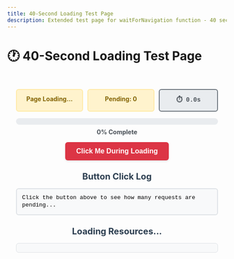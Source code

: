 ```yaml
---
title: 40-Second Loading Test Page
description: Extended test page for waitForNavigation function - 40 second load
---
```


# 🕐 40-Second Loading Test Page

<div class="test-container">
  <div class="status-grid">
    <div id="page-status" class="status loading">
      Page Loading...
    </div>
    <div id="network-status" class="status loading">Pending: 0</div>
    <div id="timer" class="timer">⏱️ 0.0s</div>
  </div>
  
  <div class="progress-container">
    <div class="progress-bar">
      <div id="progress-fill" class="progress-fill"></div>
    </div>
    <div id="progress-text">0% Complete</div>
  </div>
  
  <div class="button-container">
    <button id="test-button" class="test-button" @click="handleButtonClick">
      Click Me During Loading
    </button>
  </div>
    
  <h2>Button Click Log</h2>
  <div id="click-log" class="click-log">
    Click the button above to see how many requests are pending...
  </div>
  
  <h2>Loading Resources...</h2>
  <div id="resource-list" class="resource-list">
    <!-- Resources will be added here dynamically -->
  </div>

</div>

<script setup>
import { onMounted, onUnmounted } from 'vue'

let totalRequests = 0
let completedRequests = 0
let pendingRequests = 0
let startTime = null
let timerInterval = null
let isComplete = false

const updateTimer = () => {
  if (!startTime || isComplete) return
  
  const elapsed = (Date.now() - startTime) / 1000
  const timerElement = document.getElementById('timer')
  if (timerElement) {
    timerElement.textContent = `⏱️ ${elapsed.toFixed(1)}s`
  }
}

const stopTimer = () => {
  isComplete = true
  if (timerInterval) {
    clearInterval(timerInterval)
    timerInterval = null
  }
  
  const timerElement = document.getElementById('timer')
  if (timerElement) {
    timerElement.className = 'timer complete'
    const finalTime = ((Date.now() - startTime) / 1000).toFixed(1)
    timerElement.textContent = `✅ ${finalTime}s`
  }
}

const getElapsedSeconds = () => {
  if (!startTime) return 0
  return ((Date.now() - startTime) / 1000).toFixed(1)
}

const updateStatus = () => {
  const pageStatus = document.getElementById('page-status')
  const networkStatus = document.getElementById('network-status')
  const progressFill = document.getElementById('progress-fill')
  const progressText = document.getElementById('progress-text')
  
  if (!pageStatus || !networkStatus) return
  
  const progress = totalRequests > 0 ? (completedRequests / totalRequests) * 100 : 0
  
  if (progressFill) {
    progressFill.style.width = `${progress}%`
  }
  
  if (progressText) {
    progressText.textContent = `${Math.round(progress)}% Complete`
  }
  
  if (networkStatus) {
    networkStatus.textContent = `Pending: ${pendingRequests}`
  }
  
  // Only complete when ALL requests are done
  if (document.readyState === 'complete' && pendingRequests === 0 && completedRequests === totalRequests) {
    if (!isComplete) {
      stopTimer()
    }
    pageStatus.className = 'status complete'
    pageStatus.textContent = '✅ Complete'
    networkStatus.className = 'status complete'
    networkStatus.textContent = '✅ Done'
  } else {
    pageStatus.className = 'status loading'
    pageStatus.textContent = `⏳ ${document.readyState}`
    networkStatus.className = 'status loading'
  }
}

const addToClickLog = (message) => {
  const clickLog = document.getElementById('click-log')
  if (!clickLog) return
  
  const timestamp = new Date().toISOString().split('T')[1].split('.')[0]
  const logEntry = document.createElement('div')
  logEntry.className = 'log-entry'
  logEntry.innerHTML = `
    <span class="timestamp">[${timestamp}]</span>
    <span class="message">${message}</span>
  `
  
  // Add to top of log
  if (clickLog.children.length === 0 || clickLog.children[0].textContent.includes('Click the button')) {
    clickLog.innerHTML = ''
  }
  clickLog.insertBefore(logEntry, clickLog.firstChild)
  
  console.log(`[40sTest] ${message}`)
}

const handleButtonClick = () => {
  const elapsedSeconds = getElapsedSeconds()
  const message = `🖱️ Button clicked at ${elapsedSeconds}s when ${pendingRequests} requests loading`
  addToClickLog(message)
}

const addResourceToList = (name, status = 'loading') => {
  const resourceList = document.getElementById('resource-list')
  if (!resourceList) return
  
  const resourceDiv = document.createElement('div')
  resourceDiv.className = `resource-item ${status}`
  resourceDiv.id = `resource-${name}`
  resourceDiv.innerHTML = `
    <span class="resource-name">${name}</span>
    <span class="resource-status">${status === 'loading' ? '⏳' : '✅'}</span>
  `
  resourceList.appendChild(resourceDiv)
}

const updateResourceStatus = (name, status) => {
  const resourceElement = document.getElementById(`resource-${name}`)
  if (resourceElement) {
    resourceElement.className = `resource-item ${status}`
    const statusSpan = resourceElement.querySelector('.resource-status')
    if (statusSpan) {
      statusSpan.textContent = status === 'complete' ? '✅' : '⏳'
    }
  }
}

const makeRequest = (name, delay) => {
  totalRequests++
  pendingRequests++
  
  addResourceToList(name, 'loading')
  updateStatus()
  
  console.log(`[40sTest] Starting request: ${name} (${delay}ms delay)`)
  
  setTimeout(() => {
    fetch(`/fake-${name}`, { method: 'HEAD' })
      .then(() => {
        completedRequests++
        pendingRequests--
        updateResourceStatus(name, 'complete')
        updateStatus()
        console.log(`[40sTest] ✅ Completed: ${name}`)
      })
      .catch(() => {
        completedRequests++
        pendingRequests--
        updateResourceStatus(name, 'complete')
        updateStatus()
        console.log(`[40sTest] ✅ Completed (failed): ${name}`)
      })
  }, delay)
}

onMounted(() => {
  // Start the timer
  startTime = Date.now()
  timerInterval = setInterval(updateTimer, 100) // Update every 100ms for smooth display
  
  console.log(`[40sTest] 📄 Page mounted at ${new Date().toISOString()}`)
  console.log(`[40sTest] 📊 Initial readyState: ${document.readyState}`)
  
  // Monitor document ready state changes
  document.addEventListener('readystatechange', () => {
    console.log(`[40sTest] 📊 ReadyState changed to: ${document.readyState}`)
    updateStatus()
  })
  
  // Monitor page load events
  window.addEventListener('load', () => {
    console.log(`[40sTest] 🎯 Window load event fired at ${new Date().toISOString()}`)
    updateStatus()
  })
  
  // Create 40-second loading sequence with many requests spread over time
  const loadingSequence = [
    // Phase 1: Core assets (0-5s)
    { name: 'html-parser', delay: 200 },
    { name: 'css-framework', delay: 800 },
    { name: 'javascript-core', delay: 1500 },
    { name: 'dom-ready', delay: 2200 },
    { name: 'initial-styles', delay: 3000 },
    { name: 'base-fonts', delay: 3800 },
    { name: 'layout-engine', delay: 4500 },
    
    // Phase 2: User data and API (5-10s)
    { name: 'user-session', delay: 5200 },
    { name: 'api-config', delay: 6000 },
    { name: 'user-preferences', delay: 6800 },
    { name: 'auth-tokens', delay: 7500 },
    { name: 'user-profile', delay: 8200 },
    { name: 'permissions', delay: 9000 },
    { name: 'feature-flags', delay: 9800 },
    
    // Phase 3: Content and media (10-20s)
    { name: 'content-api', delay: 10500 },
    { name: 'images-batch-1', delay: 11200 },
    { name: 'video-metadata', delay: 12000 },
    { name: 'media-processor', delay: 12800 },
    { name: 'images-batch-2', delay: 13500 },
    { name: 'thumbnails', delay: 14200 },
    { name: 'content-cache', delay: 15000 },
    { name: 'search-index', delay: 15800 },
    { name: 'images-batch-3', delay: 16500 },
    { name: 'cdn-assets', delay: 17200 },
    { name: 'static-resources', delay: 18000 },
    { name: 'font-variants', delay: 18800 },
    { name: 'icon-sprites', delay: 19500 },
    
    // Phase 4: Third-party and analytics (20-30s)
    { name: 'analytics-core', delay: 20200 },
    { name: 'tracking-pixels', delay: 21000 },
    { name: 'social-widgets', delay: 21800 },
    { name: 'chat-service', delay: 22500 },
    { name: 'help-system', delay: 23200 },
    { name: 'feedback-api', delay: 24000 },
    { name: 'notification-service', delay: 24800 },
    { name: 'real-time-updates', delay: 25500 },
    { name: 'websocket-connection', delay: 26200 },
    { name: 'push-notifications', delay: 27000 },
    { name: 'background-sync', delay: 27800 },
    { name: 'offline-cache', delay: 28500 },
    { name: 'service-worker', delay: 29200 },
    
    // Phase 5: Advanced features and optimization (30-40s)
    { name: 'lazy-components', delay: 30000 },
    { name: 'code-splitting', delay: 30800 },
    { name: 'dynamic-imports', delay: 31500 },
    { name: 'performance-monitor', delay: 32200 },
    { name: 'error-tracking', delay: 33000 },
    { name: 'a-b-testing', delay: 33800 },
    { name: 'personalization', delay: 34500 },
    { name: 'recommendation-engine', delay: 35200 },
    { name: 'machine-learning', delay: 36000 },
    { name: 'predictive-cache', delay: 36800 },
    { name: 'advanced-analytics', delay: 37500 },
    { name: 'final-optimization', delay: 38200 },
    { name: 'completion-validation', delay: 39000 },
    { name: 'ready-state-check', delay: 39800 }
  ]
  
  console.log(`[40sTest] 🚀 Starting ${loadingSequence.length} requests over 40 seconds`)
  
  // Start all requests according to the sequence
  loadingSequence.forEach(({ name, delay }) => {
    makeRequest(name, delay)
  })
  
  // Final status update after everything should be done
  setTimeout(() => {
    console.log(`[40sTest] ✅ 40-second mark reached - all requests should be complete`)
    updateStatus()
  }, 41000)
  
  // Initial status update
  updateStatus()
})

onUnmounted(() => {
  if (timerInterval) {
    clearInterval(timerInterval)
  }
})
</script>

<style scoped>
.test-container {
  max-width: 600px;
  margin: 0 auto;
  padding: 20px;
}

.status-grid {
  display: grid;
  grid-template-columns: 1fr 1fr auto;
  gap: 10px;
  margin: 10px 0;
}

.status {
  padding: 12px;
  border-radius: 6px;
  font-weight: bold;
  border: 2px solid;
  text-align: center;
  font-size: 14px;
}

.status.loading {
  background: #fff3cd;
  color: #856404;
  border-color: #ffeaa7;
}

.status.complete {
  background: #d4edda;
  color: #155724;
  border-color: #00b894;
}

.timer {
  background: #e9ecef;
  color: #495057;
  padding: 12px 16px;
  border-radius: 6px;
  font-family: 'Courier New', monospace;
  font-size: 14px;
  font-weight: bold;
  border: 2px solid #6c757d;
  text-align: center;
  white-space: nowrap;
  min-width: 100px;
}

.timer.complete {
  background: #d4edda;
  color: #155724;
  border-color: #00b894;
}

.progress-container {
  margin: 15px 0;
  text-align: center;
}

.progress-bar {
  width: 100%;
  height: 15px;
  background: #e9ecef;
  border-radius: 8px;
  overflow: hidden;
  margin-bottom: 8px;
}

.progress-fill {
  height: 100%;
  background: linear-gradient(90deg, #dc3545, #c82333);
  width: 0%;
  transition: width 0.3s ease;
}

#progress-text {
  font-weight: bold;
  font-size: 14px;
  color: #495057;
}

.button-container {
  text-align: center;
  margin: 15px 0;
}

.test-button {
  background: #dc3545;
  color: white;
  border: none;
  padding: 12px 25px;
  border-radius: 6px;
  cursor: pointer;
  font-size: 16px;
  font-weight: bold;
  transition: all 0.2s ease;
  box-shadow: 0 2px 4px rgba(0,0,0,0.1);
}

.test-button:hover {
  background: #c82333;
  transform: translateY(-1px);
  box-shadow: 0 4px 8px rgba(0,0,0,0.15);
}

.test-button:active {
  transform: translateY(0);
}

.resource-list {
  margin: 15px 0;
  display: grid;
  grid-template-columns: repeat(auto-fit, minmax(200px, 1fr));
  gap: 8px;
  max-height: 400px;
  overflow-y: auto;
  border: 1px solid #dee2e6;
  border-radius: 6px;
  padding: 10px;
  background: #f8f9fa;
}

.resource-item {
  display: flex;
  justify-content: space-between;
  align-items: center;
  padding: 6px 10px;
  border-radius: 4px;
  font-family: 'Courier New', monospace;
  font-size: 12px;
}

.resource-item.loading {
  background: #fff;
  border-left: 3px solid #dc3545;
}

.resource-item.complete {
  background: #fff;
  border-left: 3px solid #28a745;
}

.resource-name {
  font-weight: bold;
  font-size: 11px;
}

.resource-status {
  font-size: 14px;
}

.click-log {
  color: black;
  background: #f8f9fa;
  border: 2px solid #dee2e6;
  padding: 12px;
  margin: 15px 0;
  border-radius: 6px;
  font-family: 'Courier New', monospace;
  font-size: 13px;
  max-height: 150px;
  overflow-y: auto;
  line-height: 1.3;
}

.log-entry {
  padding: 3px 0;
  border-bottom: 1px solid #e9ecef;
}

.log-entry:last-child {
  border-bottom: none;
}

.timestamp {
  color: #6c757d;
  font-size: 11px;
}

.message {
  margin-left: 8px;
  color: #495057;
}

h2 {
  color: #2c3e50;
  text-align: center;
  margin: 25px 0 15px 0;
  font-size: 20px;
}
</style> 